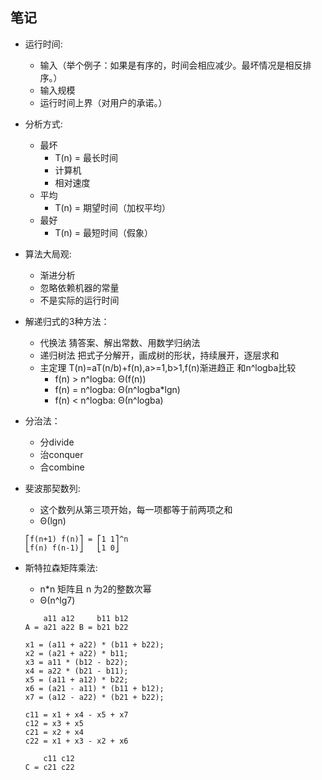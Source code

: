 笔记
---------------------
* 运行时间:
	* 输入（举个例子：如果是有序的，时间会相应减少。最坏情况是相反排序。）
	* 输入规模
	* 运行时间上界（对用户的承诺。）
* 分析方式:
	* 最坏
		* T(n) = 最长时间 
		* 计算机
		* 相对速度
	* 平均
		* T(n) = 期望时间（加权平均）
	* 最好
		* T(n) = 最短时间（假象）
* 算法大局观:
	* 渐进分析
	* 忽略依赖机器的常量
	* 不是实际的运行时间

* 解递归式的3种方法： 
	* 代换法 猜答案、解出常数、用数学归纳法 
	* 递归树法 把式子分解开，画成树的形状，持续展开，逐层求和 
	* 主定理 T(n)=aT(n/b)+f(n),a>=1,b>1,f(n)渐进趋正 和n^logba比较
		* f(n) > n^logba: Θ(f(n))
		* f(n) = n^logba: Θ(n^logba*lgn)
		* f(n) < n^logba: Θ(n^logba)

* 分治法：
	* 分divide
	* 治conquer
	* 合combine

* 斐波那契数列:
	* 这个数列从第三项开始，每一项都等于前两项之和
	* Θ(lgn)
	```
	⎡f(n+1) f(n)⎤ = ⎡1 1⎤^n
	⎣f(n) f(n-1)⎦   ⎣1 0⎦
	```

* 斯特拉森矩阵乘法:
	* n*n 矩阵且 n 为2的整数次幂
	* Θ(n^lg7)
	```
	    a11 a12     b11 b12	 
	A = a21 a22 B = b21 b22
	```
	```
	x1 = (a11 + a22) * (b11 + b22);
	x2 = (a21 + a22) * b11;
	x3 = a11 * (b12 - b22);
	x4 = a22 * (b21 - b11);
	x5 = (a11 + a12) * b22;
	x6 = (a21 - a11) * (b11 + b12);
	x7 = (a12 - a22) * (b21 + b22);
	```
	```
	c11 = x1 + x4 - x5 + x7
	c12 = x3 + x5
	c21 = x2 + x4
	c22 = x1 + x3 - x2 + x6
	```
	```
	    c11 c12
	C = c21 c22
	```
